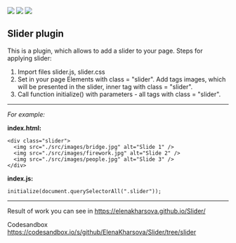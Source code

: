 <img src="https://img.shields.io/badge/HTML-blue"> <img src="https://img.shields.io/badge/CSS-blue">
<img src="https://img.shields.io/badge/JS-red">

## Slider plugin

This is a plugin, which allows to add a slider to your page.
Steps for applying slider:

1. Import files slider.js, slider.css
2. Set in your page Elements with class = "slider". Add tags images, which will be presented in the slider, inner tag with class = "slider".
3. Call function initialize() with parameters - all tags with class = "slider".
-------------------------------------------------------------------------------
<i>For example:</i>

<b>index.html:</b>
```
<div class="slider"> 
  <img src="./src/images/bridge.jpg" alt="Slide 1" />
  <img src="./src/images/firework.jpg" alt="Slide 2" />
  <img src="./src/images/people.jpg" alt="Slide 3" />
</div>
```

<b>index.js:</b>
```
initialize(document.querySelectorAll(".slider"));
```
------------------------------------------------------------------------------
Result of work you can see in https://elenakharsova.github.io/Slider/

Codesandbox https://codesandbox.io/s/github/ElenaKharsova/Slider/tree/slider
